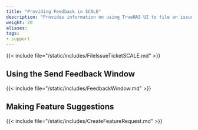 ```yaml
---
title: "Providing Feedback in SCALE"
description: "Provides information on using TrueNAS UI to file an issue ticket in Jira."
weight: 20
aliases:
tags:
- support
---
```


{{< include file="/static/includes/FileIssueTicketSCALE.md" >}}

## Using the Send Feedback Window

{{< include file="/static/includes/FeedbackWindow.md" >}}

## Making Feature Suggestions

{{< include file="/static/includes/CreateFeatureRequest.md" >}}
